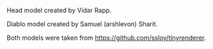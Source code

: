 Head model created by Vidar Rapp.

Diablo model created by Samuel (arshlevon) Sharit.

Both models were taken from https://github.com/ssloy/tinyrenderer.
